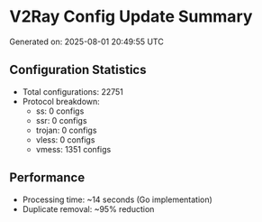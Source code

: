 # V2Ray Config Update Summary
Generated on: 2025-08-01 20:49:55 UTC

## Configuration Statistics
- Total configurations: 22751
- Protocol breakdown:
  - ss: 0 configs
  - ssr: 0 configs
  - trojan: 0 configs
  - vless: 0 configs
  - vmess: 1351 configs

## Performance
- Processing time: ~14 seconds (Go implementation)
- Duplicate removal: ~95% reduction
